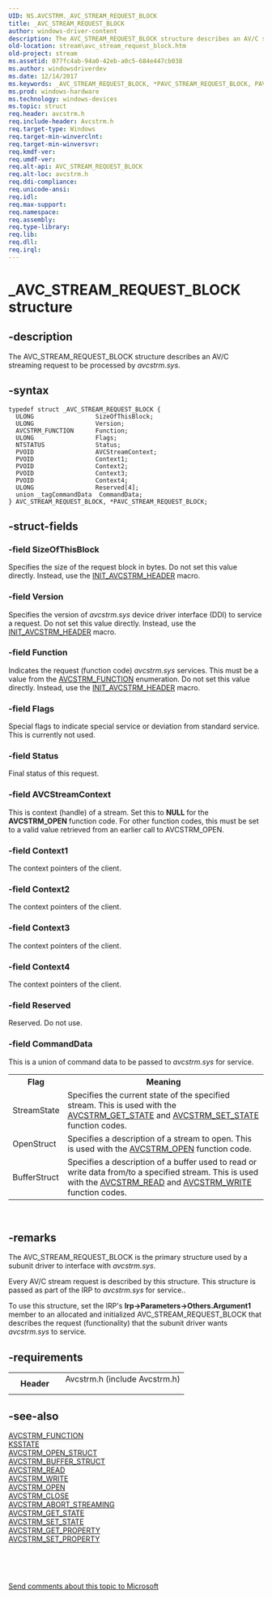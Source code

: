 ```yaml
---
UID: NS.AVCSTRM._AVC_STREAM_REQUEST_BLOCK
title: _AVC_STREAM_REQUEST_BLOCK
author: windows-driver-content
description: The AVC_STREAM_REQUEST_BLOCK structure describes an AV/C streaming request to be processed by avcstrm.sys.
old-location: stream\avc_stream_request_block.htm
old-project: stream
ms.assetid: 077fc4ab-94a0-42eb-a0c5-684e447cb038
ms.author: windowsdriverdev
ms.date: 12/14/2017
ms.keywords: _AVC_STREAM_REQUEST_BLOCK, *PAVC_STREAM_REQUEST_BLOCK, PAVC_STREAM_REQUEST_BLOCK, AVC_STREAM_REQUEST_BLOCK
ms.prod: windows-hardware
ms.technology: windows-devices
ms.topic: struct
req.header: avcstrm.h
req.include-header: Avcstrm.h
req.target-type: Windows
req.target-min-winverclnt: 
req.target-min-winversvr: 
req.kmdf-ver: 
req.umdf-ver: 
req.alt-api: AVC_STREAM_REQUEST_BLOCK
req.alt-loc: avcstrm.h
req.ddi-compliance: 
req.unicode-ansi: 
req.idl: 
req.max-support: 
req.namespace: 
req.assembly: 
req.type-library: 
req.lib: 
req.dll: 
req.irql: 
---
```


# _AVC_STREAM_REQUEST_BLOCK structure



## -description
The AVC_STREAM_REQUEST_BLOCK structure describes an AV/C streaming request to be processed by <i>avcstrm.sys</i>.



## -syntax

````
typedef struct _AVC_STREAM_REQUEST_BLOCK {
  ULONG                 SizeOfThisBlock;
  ULONG                 Version;
  AVCSTRM_FUNCTION      Function;
  ULONG                 Flags;
  NTSTATUS              Status;
  PVOID                 AVCStreamContext;
  PVOID                 Context1;
  PVOID                 Context2;
  PVOID                 Context3;
  PVOID                 Context4;
  ULONG                 Reserved[4];
  union _tagCommandData  CommandData;
} AVC_STREAM_REQUEST_BLOCK, *PAVC_STREAM_REQUEST_BLOCK;
````


## -struct-fields

### -field SizeOfThisBlock

Specifies the size of the request block in bytes. Do not set this value directly. Instead, use the <a href="stream.init_avcstrm_header">INIT_AVCSTRM_HEADER</a> macro.


### -field Version

Specifies the version of <i>avcstrm.sys</i> device driver interface (DDI) to service a request. Do not set this value directly. Instead, use the <a href="stream.init_avcstrm_header">INIT_AVCSTRM_HEADER</a> macro.


### -field Function

Indicates the request (function code) <i>avcstrm.sys</i> services. This must be a value from the <a href="stream.avcstrm_function">AVCSTRM_FUNCTION</a> enumeration. Do not set this value directly. Instead, use the <a href="stream.init_avcstrm_header">INIT_AVCSTRM_HEADER</a> macro.


### -field Flags

Special flags to indicate special service or deviation from standard service. This is currently not used.


### -field Status

Final status of this request.


### -field AVCStreamContext

This is context (handle) of a stream. Set this to <b>NULL</b> for the <b>AVCSTRM_OPEN</b> function code. For other function codes, this must be set to a valid value retrieved from an earlier call to AVCSTRM_OPEN.


### -field Context1

The context pointers of the client.


### -field Context2

The context pointers of the client.


### -field Context3

The context pointers of the client.


### -field Context4

The context pointers of the client.


### -field Reserved

Reserved. Do not use.


### -field CommandData

This is a union of command data to be passed to <i>avcstrm.sys</i> for service.

<table>
<tr>
<th>Flag</th>
<th>Meaning</th>
</tr>
<tr>
<td>
StreamState

</td>
<td>
Specifies the current state of the specified stream. This is used with the <a href="https://msdn.microsoft.com/library/windows/hardware/ff554124">AVCSTRM_GET_STATE</a> and <a href="https://msdn.microsoft.com/library/windows/hardware/ff554134">AVCSTRM_SET_STATE</a> function codes.

</td>
</tr>
<tr>
<td>
OpenStruct

</td>
<td>
Specifies a description of a stream to open. This is used with the <a href="https://msdn.microsoft.com/library/windows/hardware/ff554125">AVCSTRM_OPEN</a> function code.

</td>
</tr>
<tr>
<td>
BufferStruct

</td>
<td>
Specifies a description of a buffer used to read or write data from/to a specified stream. This is used with the <a href="https://msdn.microsoft.com/library/windows/hardware/ff554130">AVCSTRM_READ</a> and <a href="https://msdn.microsoft.com/library/windows/hardware/ff554135">AVCSTRM_WRITE</a> function codes.

</td>
</tr>
</table>
 


## -remarks
The AVC_STREAM_REQUEST_BLOCK is the primary structure used by a subunit driver to interface with <i>avcstrm.sys</i>.

Every AV/C stream request is described by this structure. This structure is passed as part of the IRP to <i>avcstrm.sys</i> for service..

To use this structure, set the IRP's <b>Irp-&gt;Parameters-&gt;Others.Argument1</b> member to an allocated and initialized AVC_STREAM_REQUEST_BLOCK that describes the request (functionality) that the subunit driver wants <i>avcstrm.sys</i> to service.


## -requirements
<table>
<tr>
<th width="30%">
Header

</th>
<td width="70%">
<dl>
<dt>Avcstrm.h (include Avcstrm.h)</dt>
</dl>
</td>
</tr>
</table>

## -see-also
<dl>
<dt>
<a href="stream.avcstrm_function">AVCSTRM_FUNCTION</a>
</dt>
<dt>
<a href="stream.ksstate">KSSTATE</a>
</dt>
<dt>
<a href="stream.avcstrm_open_struct">AVCSTRM_OPEN_STRUCT</a>
</dt>
<dt>
<a href="stream.avcstrm_buffer_struct">AVCSTRM_BUFFER_STRUCT</a>
</dt>
<dt>
<a href="https://msdn.microsoft.com/library/windows/hardware/ff554130">AVCSTRM_READ</a>
</dt>
<dt>
<a href="https://msdn.microsoft.com/library/windows/hardware/ff554135">AVCSTRM_WRITE</a>
</dt>
<dt>
<a href="https://msdn.microsoft.com/library/windows/hardware/ff554125">AVCSTRM_OPEN</a>
</dt>
<dt>
<a href="https://msdn.microsoft.com/library/windows/hardware/ff554110">AVCSTRM_CLOSE</a>
</dt>
<dt>
<a href="https://msdn.microsoft.com/library/windows/hardware/ff554107">AVCSTRM_ABORT_STREAMING</a>
</dt>
<dt>
<a href="https://msdn.microsoft.com/library/windows/hardware/ff554124">AVCSTRM_GET_STATE</a>
</dt>
<dt>
<a href="https://msdn.microsoft.com/library/windows/hardware/ff554134">AVCSTRM_SET_STATE</a>
</dt>
<dt>
<a href="https://msdn.microsoft.com/library/windows/hardware/ff554121">AVCSTRM_GET_PROPERTY</a>
</dt>
<dt>
<a href="https://msdn.microsoft.com/library/windows/hardware/ff554132">AVCSTRM_SET_PROPERTY</a>
</dt>
</dl>
 

 

<a href="mailto:wsddocfb@microsoft.com?subject=Documentation%20feedback [stream\stream]:%20AVC_STREAM_REQUEST_BLOCK structure%20 RELEASE:%20(12/14/2017)&amp;body=%0A%0APRIVACY STATEMENT%0A%0AWe use your feedback to improve the documentation. We don't use your email address for any other purpose, and we'll remove your email address from our system after the issue that you're reporting is fixed. While we're working to fix this issue, we might send you an email message to ask for more info. Later, we might also send you an email message to let you know that we've addressed your feedback.%0A%0AFor more info about Microsoft's privacy policy, see http://privacy.microsoft.com/en-us/default.aspx." title="Send comments about this topic to Microsoft">Send comments about this topic to Microsoft</a>

